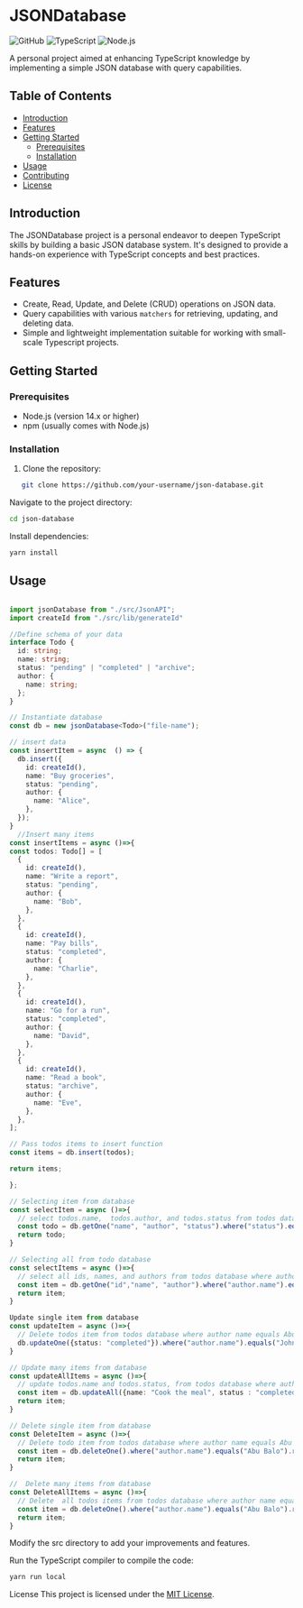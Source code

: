 # JSONDatabase

![GitHub](https://img.shields.io/github/license/abubalo/json-database)
![TypeScript](https://img.shields.io/badge/TypeScript-5.2.2-blue)
![Node.js](https://img.shields.io/badge/Node.js-14.x-green)

A personal project aimed at enhancing TypeScript knowledge by implementing a simple JSON database with query capabilities.

## Table of Contents

- [Introduction](#introduction)
- [Features](#features)
- [Getting Started](#getting-started)
  - [Prerequisites](#prerequisites)
  - [Installation](#installation)
- [Usage](#usage)
- [Contributing](#contributing)
- [License](#license)

## Introduction

The JSONDatabase project is a personal endeavor to deepen TypeScript skills by building a basic JSON database system. It's designed to provide a hands-on experience with TypeScript concepts and best practices.

## Features

- Create, Read, Update, and Delete (CRUD) operations on JSON data.
- Query capabilities with various `matchers` for retrieving, updating, and deleting data.
- Simple and lightweight implementation suitable for working with small-scale Typescript projects.

## Getting Started

### Prerequisites

- Node.js (version 14.x or higher)
- npm (usually comes with Node.js)

### Installation

1. Clone the repository:

```sh
   git clone https://github.com/your-username/json-database.git
```

Navigate to the project directory:

```sh
cd json-database
```

Install dependencies:

```sh
yarn install
```

## Usage

```ts filename="index.ts"

import jsonDatabase from "./src/JsonAPI";
import createId from "./src/lib/generateId"

//Define schema of your data
interface Todo {
  id: string;
  name: string;
  status: "pending" | "completed" | "archive";
  author: {
    name: string;
  };
}

// Instantiate database
const db = new jsonDatabase<Todo>("file-name");

// insert data
const insertItem = async  () => {
  db.insert({
    id: createId(),
    name: "Buy groceries",
    status: "pending",
    author: {
      name: "Alice",
    },
  });
}
  //Insert many items
const insertItems = async ()=>{
const todos: Todo[] = [
  {
    id: createId(),
    name: "Write a report",
    status: "pending",
    author: {
      name: "Bob",
    },
  },
  {
    id: createId(),
    name: "Pay bills",
    status: "completed",
    author: {
      name: "Charlie",
    },
  },
  {
    id: createId(),
    name: "Go for a run",
    status: "completed",
    author: {
      name: "David",
    },
  },
  {
    id: createId(),
    name: "Read a book",
    status: "archive",
    author: {
      name: "Eve",
    },
  },
];

// Pass todos items to insert function
const items = db.insert(todos);

return items;

};

// Selecting item from database
const selectItem = async ()=>{
  // select todos.name,  todos.author, and todos.status from todos database where status equals pending
  const todo = db.getOne("name", "author", "status").where("status").equals("pending").run();
  return todo;
}

// Selecting all from todo database
const selectItems = async ()=>{
  // select all ids, names, and authors from todos database where author name equals John Doe
  const item = db.getOne("id","name", "author").where("author.name").equals("John Doe").run();
  return item;
}

Update single item from database
const updateItem = async ()=>{
  // Delete todos item from todos database where author name equals Abu Balo
  db.updateOne({status: "completed"}).where("author.name").equals("John Doe").run();
}

// Update many items from database
const updateAllItems = async ()=>{
  // update todos.name and todos.status, from todos database where author name equals Abu Balo
  const item = db.updateAll({name: "Cook the meal", status : "completed"}).where("author.name").equals("Abu Balo").run();
  return item;
}

// Delete single item from database
const DeleteItem = async ()=>{
  // Delete todo item from todos database where author name equals Abu Balo
  const item = db.deleteOne().where("author.name").equals("Abu Balo").run();
  return item;
}

//  Delete many items from database
const DeleteAllItems = async ()=>{
  // Delete  all todos items from todos database where author name equals Abu Balo
  const item = db.deleteOne().where("author.name").equals("Abu Balo").run();
  return item;
}
```

Modify the src directory to add your improvements and features.

Run the TypeScript compiler to compile the code:

```sh
yarn run local
```

License
This project is licensed under the [MIT License](/LICENSE).
